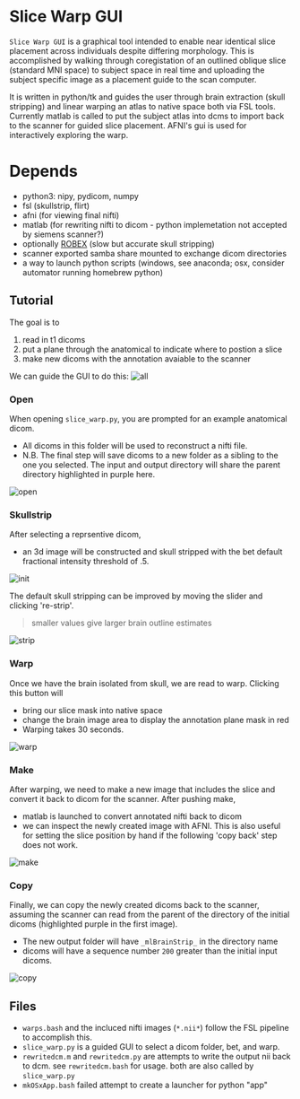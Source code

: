 # Slice Warp GUI
`Slice Warp GUI` is a graphical tool intended to enable near identical slice placement across individuals despite differing morphology. This is accomplished by walking through coregistation of an outlined oblique slice (standard MNI space) to subject space in real time and uploading the subject specific image as a placement guide to the scan computer. 

It is written in python/tk and guides the user through brain extraction (skull stripping) and linear warping an atlas to native space both via FSL tools. Currently matlab is called to put the subject atlas into dcms to import back to the scanner for guided slice placement. AFNI's gui is used for interactively exploring the warp.

# Depends

* python3: nipy, pydicom, numpy
* fsl (skullstrip, flirt)
* afni (for viewing final nifti)
* matlab (for rewriting nifti to dicom - python implemetation not accepted by siemens scanner?)
* optionally [ROBEX](https://www.nitrc.org/projects/robex) (slow but accurate skull stripping)
* scanner exported samba share mounted to exchange dicom directories
* a way to launch python scripts (windows, see anaconda; osx, consider automator running homebrew python)

## Tutorial
The goal is to 
1. read in t1 dicoms
2. put a plane through the anatomical to indicate where to postion a slice
3. make new dicoms with the annotation avaiable to the scanner

We can guide the GUI to do this:
![all](img/9_all.png?raw=True)

### Open
When opening `slice_warp.py`, you are prompted for an example anatomical dicom. 
 * All dicoms in this folder will be used to reconstruct a nifti file.
 * N.B. The final step will save dicoms to a new folder as a sibling to the one you selected. The input and output directory will share the parent directory highlighted in purple here.

![open](img/0.0_open.png?raw=True)


### Skullstrip

After selecting a reprsentive dicom, 
 * an 3d image will be constructed and skull stripped with the bet default fractional intensity threshold of .5.

![init](img/0.1_init_bet.png?raw=True)

The default skull stripping can be improved by moving the slider and clicking 're-strip'. 
> smaller values give larger brain outline estimates

![strip](img/0.2_re-strip.png?raw=True)

### Warp
Once we have the brain isolated from skull, we are read to warp. Clicking this button will 
  * bring our slice mask into native space
  * change the brain image area to display the annotation plane mask in red
  * Warping takes 30 seconds.

![warp](img/1_warp.png?raw=True)

### Make
After warping, we need to make a new image that includes the slice and convert it back to dicom for the scanner. After pushing make,
 * matlab is launched to convert annotated nifti back to dicom
 * we can inspect the newly created image with AFNI. This is also useful for setting the slice position by hand if the following 'copy back' step does not work. 

![make](img/2_make.png?raw=True)

### Copy
Finally, we can copy the newly created dicoms back to the scanner, assuming the scanner can read from the parent of the directory of the initial dicoms (highlighted purple in the first image).
 * The new output folder will have `_mlBrainStrip_` in the directory name 
 * dicoms will have a sequence number `200` greater than the initial input dicoms.

![copy](img/3_copyback.png?raw=True)

## Files
 * `warps.bash` and the incluced nifti images (`*.nii*`) follow the FSL pipeline to accomplish this.
 * `slice_warp.py` is a guided GUI to select a dicom folder, bet, and warp.
 * `rewritedcm.m` and `rewritedcm.py` are attempts to write the output nii back to dcm. see `rewritedcm.bash` for usage. both are also called by `slice_warp.py`
 * `mkOSxApp.bash` failed attempt to create a launcher for python "app"
